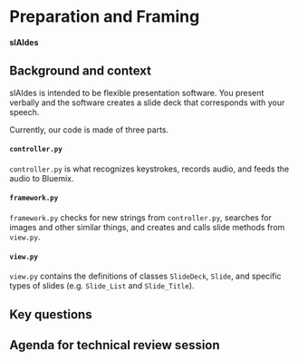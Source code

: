 # Preparation and Framing

#### slAIdes

## Background and context

slAIdes is intended to be flexible presentation software. You present verbally and the software creates a slide deck that corresponds with your speech.

Currently, our code is made of three parts.

#### `controller.py`

`controller.py` is what recognizes keystrokes, records audio, and feeds the audio to Bluemix.

#### `framework.py`

`framework.py` checks for new strings from `controller.py`, searches for images and other similar things, and creates and calls slide methods from `view.py`.

#### `view.py`

`view.py` contains the definitions of classes `SlideDeck`, `Slide`, and specific types of slides (e.g. `Slide_List` and `Slide_Title`).

## Key questions

## Agenda for technical review session
